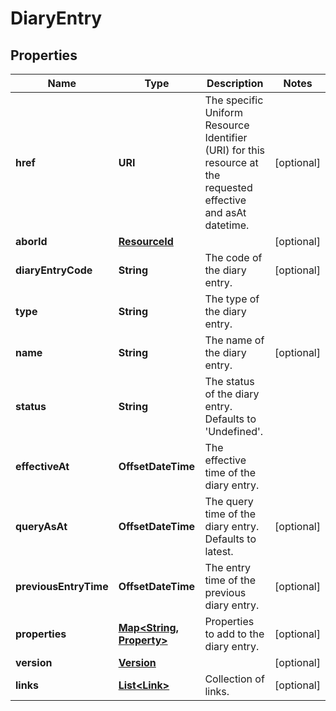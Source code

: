 

# DiaryEntry


## Properties

Name | Type | Description | Notes
------------ | ------------- | ------------- | -------------
**href** | **URI** | The specific Uniform Resource Identifier (URI) for this resource at the requested effective and asAt datetime. |  [optional]
**aborId** | [**ResourceId**](ResourceId.md) |  |  [optional]
**diaryEntryCode** | **String** | The code of the diary entry. |  [optional]
**type** | **String** | The type of the diary entry. | 
**name** | **String** | The name of the diary entry. |  [optional]
**status** | **String** | The status of the diary entry. Defaults to &#39;Undefined&#39;. | 
**effectiveAt** | **OffsetDateTime** | The effective time of the diary entry. | 
**queryAsAt** | **OffsetDateTime** | The query time of the diary entry. Defaults to latest. |  [optional]
**previousEntryTime** | **OffsetDateTime** | The entry time of the previous diary entry. |  [optional]
**properties** | [**Map&lt;String, Property&gt;**](Property.md) | Properties to add to the diary entry. |  [optional]
**version** | [**Version**](Version.md) |  |  [optional]
**links** | [**List&lt;Link&gt;**](Link.md) | Collection of links. |  [optional]



